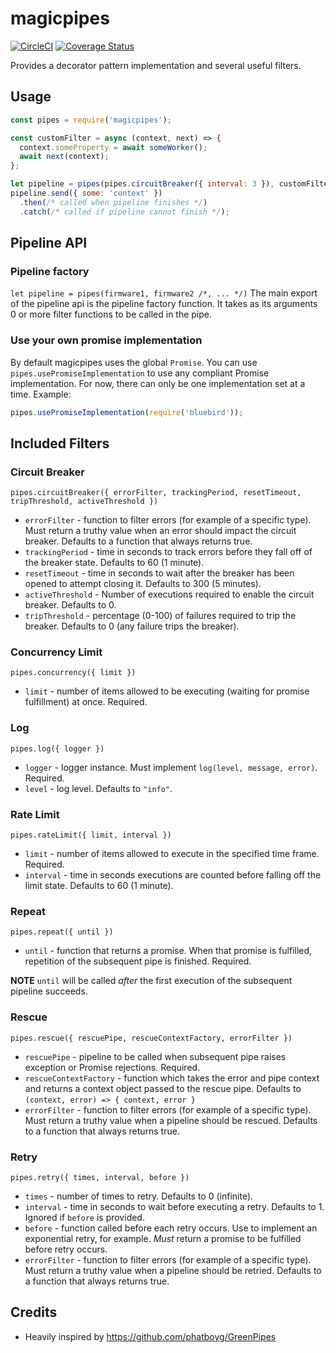 # magicpipes

[![CircleCI](https://circleci.com/gh/twindagger/magicpipes.svg?style=svg)](https://circleci.com/gh/twindagger/magicpipes)  [![Coverage Status](https://coveralls.io/repos/github/twindagger/magicpipes/badge.svg)](https://coveralls.io/github/twindagger/magicpipes)

Provides a decorator pattern implementation and several useful filters.

## Usage

```javascript
const pipes = require('magicpipes');

const customFilter = async (context, next) => {
  context.someProperty = await someWorker();
  await next(context);
};

let pipeline = pipes(pipes.circuitBreaker({ interval: 3 }), customFilter);
pipeline.send({ some: 'context' })
  .then(/* called when pipeline finishes */)
  .catch(/* called if pipeline cannot finish */);
```

## Pipeline API

### Pipeline factory

`let pipeline = pipes(firmware1, firmware2 /*, ... */)`
The main export of the pipeline api is the pipeline factory function. It takes as its arguments 0 or more filter functions to be called in the pipe.

### Use your own promise implementation

By default magicpipes uses the global `Promise`. You can use `pipes.usePromiseImplementation` to use any compliant Promise implementation. For now, there can only be one implementation set at a time. Example:
```javascript
pipes.usePromiseImplementation(require('bluebird'));
```

## Included Filters

### Circuit Breaker

`pipes.circuitBreaker({ errorFilter, trackingPeriod, resetTimeout, tripThreshold, activeThreshold })`

* `errorFilter` - function to filter errors (for example of a specific type). Must return a truthy value when an error should impact the circuit breaker. Defaults to a function that always returns true.
* `trackingPeriod` - time in seconds to track errors before they fall off of the breaker state. Defaults to 60 (1 minute).
* `resetTimeout` - time in seconds to wait after the breaker has been opened to attempt closing it. Defaults to 300 (5 minutes).
* `activeThreshold` - Number of executions required to enable the circuit breaker. Defaults to 0.
* `tripThreshold` - percentage (0-100) of failures required to trip the breaker. Defaults to 0 (any failure trips the breaker).

### Concurrency Limit

`pipes.concurrency({ limit })`

* `limit` - number of items allowed to be executing (waiting for promise fulfillment) at once. Required.

### Log

`pipes.log({ logger })`

* `logger` - logger instance. Must implement `log(level, message, error)`. Required.
* `level` - log level. Defaults to `"info"`.

### Rate Limit

`pipes.rateLimit({ limit, interval })`

* `limit` - number of items allowed to execute in the specified time frame. Required.
* `interval` - time in seconds executions are counted before falling off the limit state. Defaults to 60 (1 minute).

### Repeat

`pipes.repeat({ until })`

* `until` - function that returns a promise. When that promise is fulfilled, repetition of the subsequent pipe is finished. Required.

**NOTE** `until` will be called _after_ the first execution of the subsequent pipeline succeeds.

### Rescue

`pipes.rescue({ rescuePipe, rescueContextFactory, errorFilter })`

* `rescuePipe` - pipeline to be called when subsequent pipe raises exception or Promise rejections. Required.
* `rescueContextFactory` - function which takes the error and pipe context and returns a context object passed to the rescue pipe. Defaults to `(context, error) => { context, error }`
* `errorFilter` - function to filter errors (for example of a specific type). Must return a truthy value when a pipeline should be rescued. Defaults to a function that always returns true.

### Retry

`pipes.retry({ times, interval, before })`

* `times` - number of times to retry. Defaults to 0 (infinite).
* `interval` - time in seconds to wait before executing a retry. Defaults to 1. Ignored if `before` is provided.
* `before` - function called before each retry occurs. Use to implement an exponential retry, for example. _Must_ return a promise to be fulfilled before retry occurs.
* `errorFilter` - function to filter errors (for example of a specific type). Must return a truthy value when a pipeline should be retried. Defaults to a function that always returns true.


## Credits

* Heavily inspired by https://github.com/phatboyg/GreenPipes
